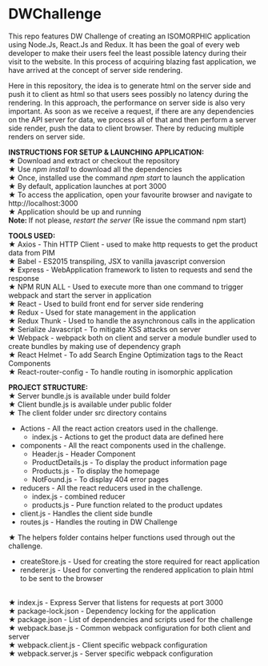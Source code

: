 # DWChallenge

This repo features DW Challenge of creating an ISOMORPHIC application using Node.Js, React.Js and Redux. It has been the goal of every web developer to make their users feel the least possible latency during their visit to the website. In this process of acquiring blazing fast application, we have arrived at the concept of server side rendering.<br/> 

Here in this repository, the idea is to generate html on the server side and push it to client as html so that users sees possibly no latency during the rendering. In this approach, the performance on server side is also very important. As soon as we receive a request, if there are any dependencies on the API server for data, we process all of that and then perform a server side render, push the data to client browser. There by reducing multiple renders on server side.

<b>INSTRUCTIONS FOR SETUP & LAUNCHING APPLICATION:</b><br/>
★ Download and extract or checkout the repository<br/>
★ Use <i>npm install</i> to download all the dependencies<br/>
★ Once, installed use the command <i>npm start</i> to launch the application<br/>
★ By default, application launches at port 3000<br/>
★ To access the application, open your favourite browser and navigate to http://localhost:3000<br/>
★ Application should be up and running<br/> <b>Note: </b>If not please, <i>restart the server</i> (Re issue the command npm start)<br/>

<b>TOOLS USED:</b><br/>
★ Axios - Thin HTTP Client - used to make http requests to get the product data from PIM<br/>
★ Babel - ES2015 transpiling, JSX to vanilla javascript conversion<br/>
★ Express - WebApplication framework to listen to requests and send the response<br/>
★ NPM RUN ALL - Used to execute more than one command to trigger webpack and start the server in application<br/>
★ React - Used to build front end for server side rendering<br/>
★ Redux - Used for state management in the application<br/>
★ Redux Thunk - Used to handle the asynchronous calls in the application<br/>
★ Serialize Javascript - To mitigate XSS attacks on server<br/>
★ Webpack - webpack both on client and server a module bundler used to create bundles by making use of dependency graph<br/>
★ React Helmet - To add Search Engine Optimization tags to the React Components<br/>
★ React-router-config - To handle routing in isomorphic application<br/>

<b>PROJECT STRUCTURE:</b><br/>
★ Server bundle.js is available under build folder<br/>
★ Client bundle.js is available under public folder<br/>
★ The client folder under src directory contains <br/>
    <ul>
   <li>Actions - All the react action creators   used in the challenge.<br/>
    <ul>
    <li>index.js - Actions to get the product data are defined here</li>
    </ul>
    </li>
   <li>components - All the react components used in the challenge.<br/>
    <ul>
    <li>Header.js - Header Component</li>
      <li>ProductDetails.js - To display the product information page</li>
      <li>Products.js - To display the homepage</li>
      <li>NotFound.js - To display 404 error pages</li>
    </ul>
    </li>
  <li>reducers - All the react reducers used in the challenge.<br/>
    <ul>
    <li>index.js - combined reducer</li>
      <li>products.js - Pure function related to the product updates</li>
    </ul>
    </li>
    <li>client.js - Handles the client side bundle</li>
    <li>routes.js - Handles the routing in DW Challenge</li>
   </ul>
   ★ The helpers folder contains helper functions used through out the challenge.<br/>
    <ul><li>createStore.js - Used for creating the store required for react application</li>
    <li>renderer.js - Used for converting the rendered application to plain html to be sent to the browser</li>
     </ul><br/>
   ★ index.js - Express Server that listens for requests at port 3000 <br/>
   ★ package-lock.json - Dependency locking for the application<br/>
   ★ package.json - List of dependencies and scripts used for the challenge<br/>
   ★ webpack.base.js - Common webpack configuration for both client and server<br/>
   ★ webpack.client.js - Client specific webpack configuration<br/>
   ★ webpack.server.js - Server specific webpack configuration<br/>
